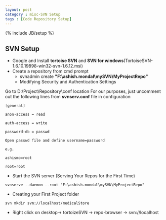 ```yaml
---
layout: post
category : misc-SVN Setup
tags : [Code Repository Setup]
---
```

{% include JB/setup %}

## SVN Setup


* Google and Install **tortoise SVN** and **SVN for windows**(TortoiseSVN-1.6.10.19898-win32-svn-1.6.12.msi)
* Create a repository from cmd prompt
    * svnadmin create **"F:\ashish.mondal\mySVN\MyProjectRepo"**
    * Modifying Security and Authentication Settings
    
Go to D:\Project\Repository\conf location
	For our purposes, just uncomment out the following lines from **svnserv.conf** file in configuration

 ```
[general]

anon-access = read

auth-access = write

password-db = passwd

 ```
	
 ```
Open passwd file and define username=password  

e.g.  

ashismo=root

root=root  

 ```
 
 
* Start the SVN server (Serving Your Repos for the First Time)

```
svnserve --daemon --root "F:\ashish.mondal\mySVN\MyProjectRepo"  
```


* Creating your First Project folder

```
svn mkdir svn://localhost/medicalStore  
```


* Right click on desktop-> tortoizeSVN -> repo-browser -> svn://localhost
